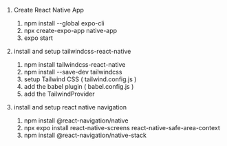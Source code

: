 1. Create React Native App

   1. npm install --global expo-cli
   2. npx create-expo-app native-app
   3. expo start

2. install and setup tailwindcss-react-native

   1. npm install tailwindcss-react-native
   2. npm install --save-dev tailwindcss
   3. setup Tailwind CSS ( tailwind.config.js )
   4. add the babel plugin ( babel.config.js )
   5. add the TailwindProvider

3. install and setup react native navigation

   1. npm install @react-navigation/native
   2. npx expo install react-native-screens react-native-safe-area-context
   3. npm install @react-navigation/native-stack
